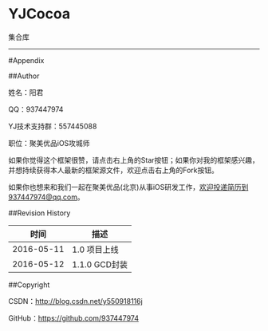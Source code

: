 # YJCocoa

集合库


----------

#<a id="Appendix">Appendix

##Author

姓名：阳君

QQ：937447974

YJ技术支持群：557445088

职位：聚美优品iOS攻城师

如果你觉得这个框架很赞，请点击右上角的Star按钮；如果你对我的框架感兴趣，并想持续获得本人最新的框架源文件，欢迎点击右上角的Fork按钮。

如果你也想来和我们一起在聚美优品(北京)从事iOS研发工作，欢迎投递简历到937447974@qq.com。

##Revision History

| 时间 | 描述 |
| ---- | ---- |
| 2016-05-11 | 1.0 项目上线 |
| 2016-05-12 | 1.1.0 GCD封装 |

##Copyright

CSDN：http://blog.csdn.net/y550918116j

GitHub：https://github.com/937447974